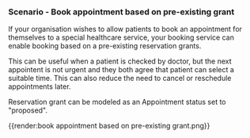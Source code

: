 ### Scenario - Book appointment based on pre-existing grant

If your organisation wishes to allow patients to book an appointment for themselves to a special healthcare service, your booking service can enable booking based on a pre-existing reservation grants.

This can be useful when a patient is checked by doctor, but the next appointent is not urgent and they both agree that patient can select a suitable time. This can also reduce the need to cancel or reschedule appointments later.

Reservation grant can be modeled as an Appointment status set to "proposed".

{{render:book appointment based on pre-existing grant.png}}